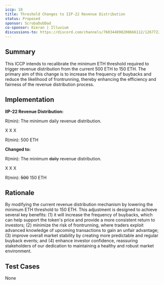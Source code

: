 ```yaml
---
iccp: 18
title: Threshold Changes to IIP-22 Revenue Distribution
status: Proposed
sponsor: ScrubaDubDad
co-sponsor: Kieran | Illuvium
discussions-to: https://discord.com/channels/760344898200666112/1267722315488301086
---
```


## Summary
This ICCP intends to recalibrate the minimum ETH threshold required to trigger revenue distribution from the current 500 ETH to 150 ETH. The primary aim of this change is to increase the frequency of buybacks and reduce the likelihood of frontrunning, thereby enhancing the efficiency and fairness of the revenue distribution process. 

## Implementation
**IIP-22 Revenue Distribution:**

R(min): The minimum daily revenue distribution.

X	X	X

R(min): 500 ETH

**Changed to:**

R(min): The minimum ~~daily~~ revenue distribution.

X	X	X


R(min): ~~500~~ 150 ETH

## Rationale
By modifying the current revenue distribution mechanism by lowering the minimum ETH threshold to 150 ETH. This adjustment is designed to achieve several key benefits: (1) it will increase the frequency of buybacks, which can help support the token's price and provide a more consistent return to investors; (2) minimize the risk of frontrunning, where traders exploit advanced knowledge of upcoming transactions to gain an unfair advantage; (3) improve overall market stability by creating more predictable and regular buyback events; and (4) enhance investor confidence, reassuring stakeholders of our dedication to maintaining a healthy and robust market environment.

## Test Cases
None
